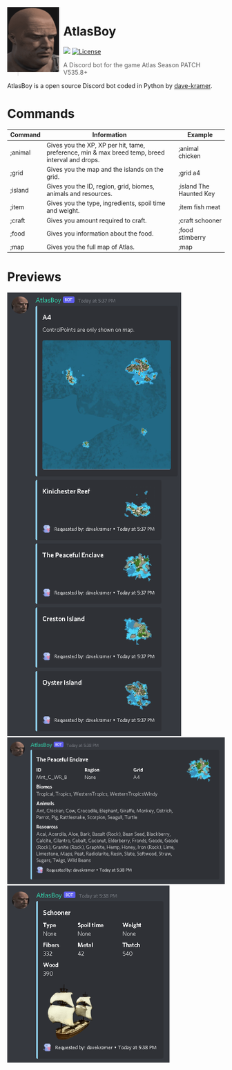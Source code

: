 <img width="120" height="150" align="left" style="float: left; margin: 0 10px 0 0;" alt="AtlasBoy" src="https://raw.githubusercontent.com/dave-kramer/atlasboy/main/previews/atlasboyimg.png?size=1024"> 

# AtlasBoy 

[![](https://img.shields.io/badge/discord.py-v1.7.3-blue.svg?logo=npm)](https://github.com/Rapptz/discord.py)
[![License](https://img.shields.io/github/license/dave-kramer/atlasboy)](https://github.com/dave-kramer/atlasboy/blob/main/LICENSE)

> A Discord bot for the game Atlas Season PATCH V535.8+

AtlasBoy is a open source Discord bot coded in Python by [dave-kramer](https://github.com/dave-kramer). 


# Commands
| Command   | Information | Example |
| ------------- | ------------- | ------------- |
| ;animal | Gives you the XP, XP per hit, tame, preference, min & max breed temp, breed interval and drops.  | ;animal chicken |
| ;grid  | Gives you the map and the islands on the grid.  | ;grid a4 |
| ;island  | Gives you the ID, region, grid, biomes, animals and resources.  | ;island The Haunted Key |
| ;item | Gives you the type, ingredients, spoil time and weight.  | ;item fish meat |
| ;craft  | Gives you amount required to craft. | ;craft schooner |
| ;food  | Gives you information about the food. | ;food stimberry |
| ;map  | Gives you the full map of Atlas. | ;map |

# Previews
![gridpreview](https://raw.githubusercontent.com/dave-kramer/atlasboy/main/previews/gridpreview.png)
![islandpreview](https://raw.githubusercontent.com/dave-kramer/atlasboy/main/previews/islandpreview.png)
![itempreview](https://raw.githubusercontent.com/dave-kramer/atlasboy/main/previews/itempreview.png)
